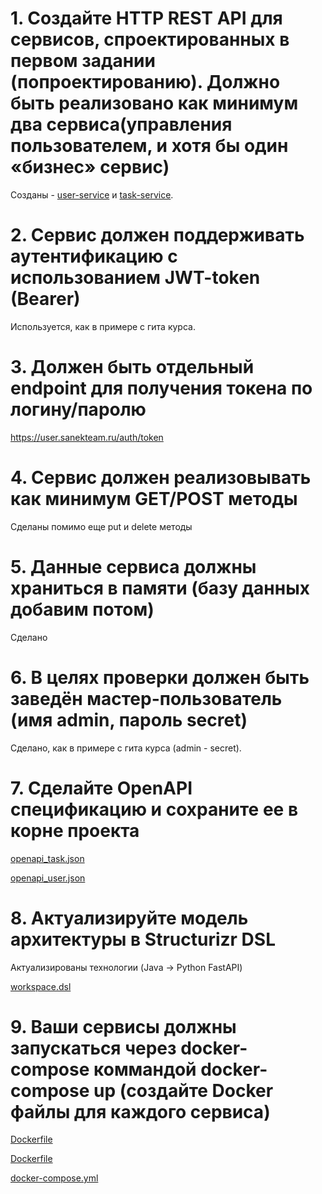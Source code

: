 # 1. Создайте HTTP REST API для сервисов, спроектированных в первом задании (попроектированию). Должно быть реализовано как минимум два сервиса(управления пользователем, и хотя бы один «бизнес» сервис)

Созданы - [user-service](https://user.sanekteam.ru/docs#/) и [task-service](https://task.sanekteam.ru/docs#/).

# 2. Сервис должен поддерживать аутентификацию с использованием JWT-token (Bearer)

Используется, как в примере с гита курса.

# 3. Должен быть отдельный endpoint для получения токена по логину/паролю

https://user.sanekteam.ru/auth/token

# 4. Сервис должен реализовывать как минимум GET/POST методы

Сделаны помимо еще put и delete методы

# 5. Данные сервиса должны храниться в памяти (базу данных добавим потом)

Сделано

# 6. В целях проверки должен быть заведён мастер-пользователь (имя admin, пароль secret)

Сделано, как в примере с гита курса (admin - secret).

# 7. Сделайте OpenAPI спецификацию и сохраните ее в корне проекта

[openapi_task.json](task_service/openapi_task.json)

[openapi_user.json](user_service/openapi_user.json)

# 8. Актуализируйте модель архитектуры в Structurizr DSL

Актуализированы технологии (Java -> Python FastAPI)

[workspace.dsl](../hw_01/workspace.dsl)

# 9. Ваши сервисы должны запускаться через docker-compose коммандой docker-compose up (создайте Docker файлы для каждого сервиса)

[Dockerfile](user_service/Dockerfile)

[Dockerfile](task_service/Dockerfile)

[docker-compose.yml](../hw_01/docker-compose.yml)